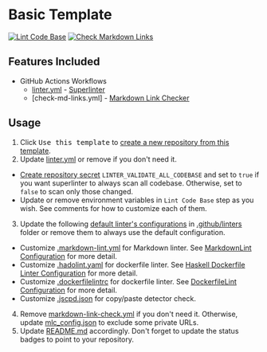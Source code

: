 # Basic Template

[![Lint Code Base](https://github.com/pacroy/template-basic/actions/workflows/linter.yml/badge.svg)](https://github.com/pacroy/template-basic/actions/workflows/linter.yml) [![Check Markdown Links](https://github.com/pacroy/template-basic/actions/workflows/markdown-link-check.yml/badge.svg)](https://github.com/pacroy/template-basic/actions/workflows/markdown-link-check.yml)

## Features Included

- GitHub Actions Workflows
  - [linter.yml] - [Superlinter]
  - [check-md-links.yml] - [Markdown Link Checker]

## Usage

1. Click <kbd>Use this template</kbd> to [create a new repository from this template].
2. Update [linter.yml] or remove if you don't need it.

- [Create repository secret] `LINTER_VALIDATE_ALL_CODEBASE` and set to `true` if you want superlinter to always scan all codebase. Otherwise, set to `false` to scan only those changed.
- Update or remove environment variables in `Lint Code Base` step as you wish. See comments for how to customize each of them.

3. Update the following [default linter's configurations] in [.github/linters] folder or remove them to always use the default configuration.

- Customize [.markdown-lint.yml] for Markdown linter. See [MarkdownLint Configuration] for more detail.
- Customize [.hadolint.yaml] for dockerfile linter. See [Haskell Dockerfile Linter Configuration] for more detail.
- Customize [.dockerfilelintrc] for dockerfile linter. See [DockerfileLint Configuration] for more detail.
- Customize [.jscpd.json] for copy/paste detector check.

4. Remove [markdown-link-check.yml] if you don't need it. Otherwise, update [mlc_config.json] to exclude some private URLs.
5. Update [README.md] accordingly. Don't forget to update the status badges to point to your repository.

[Superlinter]: <https://github.com/github/super-linter>
[linter.yml]: <.github/workflows/linter.yml>
[create a new repository from this template]: <https://docs.github.com/en/github/creating-cloning-and-archiving-repositories/creating-a-repository-on-github/creating-a-repository-from-a-template>
[Create repository secret]: <https://docs.github.com/en/actions/reference/encrypted-secrets#creating-encrypted-secrets-for-a-repository>
[.markdown-lint.yml]: <.github/linters/.markdown-lint.yml>
[.hadolint.yaml]: <.github/linters/.hadolint.yaml>
[MarkdownLint Configuration]: <https://github.com/igorshubovych/markdownlint-cli#configuration>
[.jscpd.json]: <.github/linters/.jscpd.json>
[.github/linters]: <.github/linters>
[.dockerfilelintrc]: <.github/linters/.dockerfilelintrc>
[DockerfileLint Configuration]: <https://github.com/replicatedhq/dockerfilelint#configuring>
[Haskell Dockerfile Linter Configuration]: <https://github.com/hadolint/hadolint#configure>
[default linter's configurations]: <https://github.com/github/super-linter/tree/master/TEMPLATES>
[Markdown Link Checker]: <https://github.com/tcort/markdown-link-check#config-file-format>
[markdown-link-check.yml]: <.github/workflows/markdown-link-check.yml>
[mlc_config.json]: <.github/markdown-link-check/mlc_config.json>
[README.md]: <README.md>